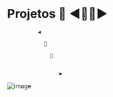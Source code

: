 # Projetos 💙 ◀️🔽🔼▶️
              ◀️
           
                🔽

                  🔼


                     ▶️
                     
                    
![image](https://github.com/user-attachments/assets/348b25b2-b434-474f-901f-9ddb879ec2d8)



